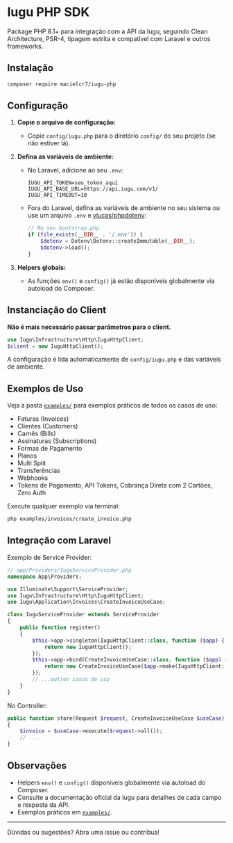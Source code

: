 # Iugu PHP SDK

Package PHP 8.1+ para integração com a API da Iugu, seguindo Clean Architecture, PSR-4, tipagem estrita e compatível com Laravel e outros frameworks.

## Instalação

```bash
composer require macielcr7/iugu-php
```

## Configuração

1. **Copie o arquivo de configuração:**
   - Copie `config/iugu.php` para o diretório `config/` do seu projeto (se não estiver lá).

2. **Defina as variáveis de ambiente:**
   - No Laravel, adicione ao seu `.env`:
     ```env
     IUGU_API_TOKEN=seu_token_aqui
     IUGU_API_BASE_URL=https://api.iugu.com/v1/
     IUGU_API_TIMEOUT=10
     ```
   - Fora do Laravel, defina as variáveis de ambiente no seu sistema ou use um arquivo `.env` e [vlucas/phpdotenv](https://github.com/vlucas/phpdotenv):
     ```php
     // No seu bootstrap.php
     if (file_exists(__DIR__ . '/.env')) {
         $dotenv = Dotenv\Dotenv::createImmutable(__DIR__);
         $dotenv->load();
     }
     ```

3. **Helpers globais:**
   - As funções `env()` e `config()` já estão disponíveis globalmente via autoload do Composer.

## Instanciação do Client

**Não é mais necessário passar parâmetros para o client.**

```php
use Iugu\Infrastructure\Http\IuguHttpClient;
$client = new IuguHttpClient();
```

A configuração é lida automaticamente de `config/iugu.php` e das variáveis de ambiente.

## Exemplos de Uso

Veja a pasta [`examples/`](examples/README.md) para exemplos práticos de todos os casos de uso:
- Faturas (Invoices)
- Clientes (Customers)
- Carnês (Bills)
- Assinaturas (Subscriptions)
- Formas de Pagamento
- Planos
- Multi Split
- Transferências
- Webhooks
- Tokens de Pagamento, API Tokens, Cobrança Direta com 2 Cartões, Zero Auth

Execute qualquer exemplo via terminal:
```bash
php examples/invoices/create_invoice.php
```

## Integração com Laravel

Exemplo de Service Provider:
```php
// app/Providers/IuguServiceProvider.php
namespace App\Providers;

use Illuminate\Support\ServiceProvider;
use Iugu\Infrastructure\Http\IuguHttpClient;
use Iugu\Application\Invoices\CreateInvoiceUseCase;

class IuguServiceProvider extends ServiceProvider
{
    public function register()
    {
        $this->app->singleton(IuguHttpClient::class, function ($app) {
            return new IuguHttpClient();
        });
        $this->app->bind(CreateInvoiceUseCase::class, function ($app) {
            return new CreateInvoiceUseCase($app->make(IuguHttpClient::class));
        });
        // ...outros casos de uso
    }
}
```

No Controller:
```php
public function store(Request $request, CreateInvoiceUseCase $useCase)
{
    $invoice = $useCase->execute($request->all());
    // ...
}
```

## Observações
- Helpers `env()` e `config()` disponíveis globalmente via autoload do Composer.
- Consulte a documentação oficial da Iugu para detalhes de cada campo e resposta da API.
- Exemplos práticos em [`examples/`](examples/README.md).

---

Dúvidas ou sugestões? Abra uma issue ou contribua!
